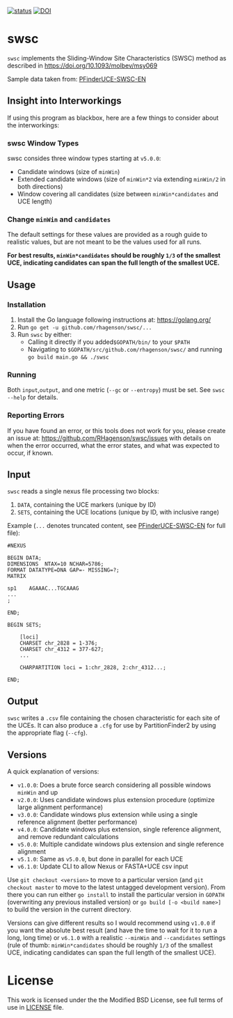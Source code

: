 [![status](http://joss.theoj.org/papers/b01aa9474605d9516d710ae25b6b8168/status.svg)](http://joss.theoj.org/papers/b01aa9474605d9516d710ae25b6b8168)
[![DOI](https://zenodo.org/badge/166289238.svg)](https://zenodo.org/badge/latestdoi/166289238)

# swsc

`swsc` implements the Sliding-Window Site Characteristics (SWSC) method as described in <https://doi.org/10.1093/molbev/msy069>

Sample data taken from: [PFinderUCE-SWSC-EN]

[PFinderUCE-SWSC-EN]: https://github.com/Tagliacollo/PFinderUCE-SWSC-EN

## Insight into Interworkings

If using this program as blackbox, here are a few things to consider about the interworkings:

### swsc Window Types

swsc consides three window types starting at `v5.0.0`:

+ Candidate windows (size of `minWin`)
+ Extended candidate windows (size of `minWin*2` via extending `minWin/2` in both directions)
+ Window covering all candidates (size between `minWin*candidates` and UCE length)

### Change `minWin` and `candidates`

The default settings for these values are provided as a rough guide to realistic values, but are not meant to be the values used for all runs.

**For best results, `minWin*candidates` should be roughly `1/3` of the smallest UCE, indicating candidates can span the full length of the smallest UCE.**

## Usage

### Installation

1. Install the Go language following instructions at: <https://golang.org/>
2. Run `go get -u github.com/rhagenson/swsc/...`
3. Run `swsc` by either:
    + Calling it directly if you added`$GOPATH/bin/` to your `$PATH`
    + Navigating to `$GOPATH/src/github.com/rhagenson/swsc/` and running `go build main.go && ./swsc`

### Running

Both `input`,`output`, and one metric (`--gc` or `--entropy`) must be set. See `swsc --help` for details.

### Reporting Errors

If you have found an error, or this tools does not work for you, please create an issue at: <https://github.com/RHagenson/swsc/issues> with details on when the error occurred, what the error states, and what was expected to occur, if known.

## Input

`swsc` reads a single nexus file processing two blocks:

1. `DATA`, containing the UCE markers (unique by ID)
2. `SETS`, containing the UCE locations (unique by ID, with inclusive range)

Example (`...` denotes truncated content, see [PFinderUCE-SWSC-EN] for full file):

```text
#NEXUS

BEGIN DATA;
DIMENSIONS  NTAX=10 NCHAR=5786;
FORMAT DATATYPE=DNA GAP=- MISSING=?;
MATRIX

sp1    AGAAAC...TGCAAAG
...
;

END;

BEGIN SETS;

    [loci]
    CHARSET chr_2828 = 1-376;
    CHARSET chr_4312 = 377-627;
    ...

    CHARPARTITION loci = 1:chr_2828, 2:chr_4312...;

END;
```

## Output

`swsc` writes a `.csv` file containing the chosen characteristic for each site of the UCEs. It can also produce a `.cfg` for use by PartitionFinder2 by using the appropriate flag (`--cfg`).

## Versions

A quick explanation of versions:

+ `v1.0.0`: Does a brute force search considering all possible windows `minWin` and up
+ `v2.0.0`: Uses candidate windows plus extension procedure (optimize large alignment performance)
+ `v3.0.0`: Candidate windows plus extension while using a single reference alignment (better performance)
+ `v4.0.0`: Candidate windows plus extension, single reference alignment, and remove redundant calculations
+ `v5.0.0`: Multiple candidate windows plus extension and single reference alignment
+ `v5.1.0`: Same as `v5.0.0`, but done in parallel for each UCE
+ `v6.1.0`: Update CLI to allow Nexus or FASTA+UCE csv input

Use `git checkout <version>` to move to a particular version (and `git checkout master` to move to the latest untagged development version). From there you can run either `go install` to install the particular version in `GOPATH` (overwriting any previous installed version) or `go build [-o <build name>]` to build the version in the current directory.

Versions can give different results so I would recommend using `v1.0.0` if you want the absolute best result (and have the time to wait for it to run a long, long time) or `v6.1.0` with a realistic `--minWin` and `--candidates` settings (rule of thumb: `minWin*candidates` should be roughly `1/3` of the smallest UCE, indicating candidates can span the full length of the smallest UCE).

# License

This work is licensed under the the Modified BSD License, see full terms of use in [LICENSE](./LICENSE) file.
